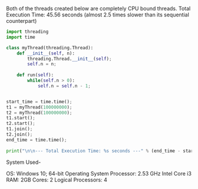 Both of the threads created below are completely CPU bound threads.
Total Execution Time: 45.56 seconds (almost 2.5 times slower than its sequential counterpart)


```Python
import threading
import time

class myThread(threading.Thread):
	def __init__(self, n):
		threading.Thread.__init__(self);
		self.n = n;
		
	def run(self):
		while(self.n > 0):
			self.n = self.n - 1;


start_time = time.time();
t1 = myThread(100000000);
t2 = myThread(100000000);
t1.start();
t2.start();
t1.join();
t2.join();
end_time = time.time();
	
print("\n\n--- Total Execution Time: %s seconds ---" % (end_time - start_time));
```

System Used-

OS: Windows 10; 64-bit Operating System
Processor: 2.53 GHz Intel Core i3
RAM: 2GB
Cores: 2
Logical Processors: 4
